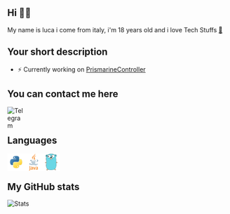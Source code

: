 
## Hi 👋🏼

My name is luca i come from italy, i'm 18 years old and i love Tech Stuffs <a href="https://media.tenor.com/images/07b916b3ee7bdc9a7acbbc95f9c007fd/tenor.gif">🤖</a>


## Your short description
- ⚡️ Currently working on [PrismarineController](https://github.com/iimrudy/PrismaController)


## You can contact me here
<a href="https://t.me/lecosedirudy">
  <img align="left" alt="Telegram" width="40px" src="https://cdn.jsdelivr.net/npm/simple-icons@v3/icons/telegram.svg"/>
</a>
<br>
<br>


## Languages

<img align="left" alt="Java" width="40px" src="https://raw.githubusercontent.com/github/explore/80688e429a7d4ef2fca1e82350fe8e3517d3494d/topics/python/python.png" />
<img align="left" alt="Go-Lang" width="40px" src="https://raw.githubusercontent.com/github/explore/80688e429a7d4ef2fca1e82350fe8e3517d3494d/topics/java/java.png" />
<img align="left" alt="Python" width="40px" src="https://raw.githubusercontent.com/devicons/devicon/7a4ca8aa871d6dca81691e018d31eed89cb70a76/icons/go/go-original.svg" />
<br>
<br>

## My GitHub stats

![Stats](https://github-readme-stats.vercel.app/api?username=iimrudy&show_icons=true&theme=dracula)

